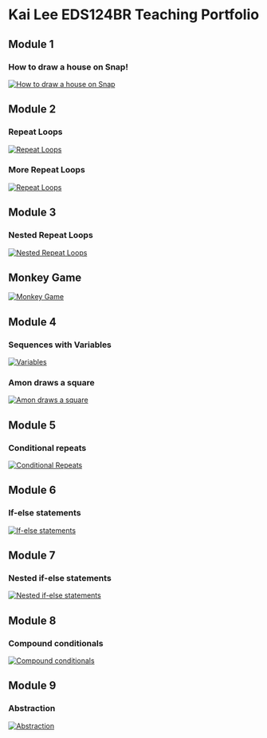 # Kai Lee EDS124BR Teaching Portfolio 

## Module 1
### How to draw a house on Snap!
[![How to draw a house on Snap](https://img.youtube.com/vi/bER7YnFPYQM/0.jpg)](https://www.youtube.com/watch?v=bER7YnFPYQM)


## Module 2
### Repeat Loops
[![Repeat Loops](https://img.youtube.com/vi/64WwCHb327c/0.jpg)](https://www.youtube.com/watch?v=64WwCHb327c)

### More Repeat Loops
[![Repeat Loops](https://img.youtube.com/vi/dSTAkM76Ewc/0.jpg)](https://www.youtube.com/watch?v=dSTAkM76Ewc)


## Module 3
### Nested Repeat Loops
[![Nested Repeat Loops](https://img.youtube.com/vi/XRxk_vTA0p8/0.jpg)](https://www.youtube.com/watch?v=XRxk_vTA0p8)

## Monkey Game
[![Monkey Game](https://img.youtube.com/vi/huPrSdBYH_I/0.jpg)](https://www.youtube.com/watch?v=huPrSdBYH_I)



## Module 4
### Sequences with Variables
[![Variables](https://img.youtube.com/vi/J8zN96t1uQc/0.jpg)](https://www.youtube.com/watch?v=J8zN96t1uQc)

### Amon draws a square
[![Amon draws a square](https://img.youtube.com/vi/CYn-f0k1gOs/0.jpg)](https://www.youtube.com/watch?v=CYn-f0k1gOs)


## Module 5
### Conditional repeats
[![Conditional Repeats](https://img.youtube.com/vi/duNFn6s-EsU/0.jpg)](https://www.youtube.com/watch?v=duNFn6s-EsU)


## Module 6
### If-else statements
[![If-else statements](https://img.youtube.com/vi/ZHaCe-cF7jI/0.jpg)](https://www.youtube.com/watch?v=ZHaCe-cF7jI)


## Module 7
### Nested if-else statements
[![Nested if-else statements](https://img.youtube.com/vi/n8fJOjgreTA/0.jpg)](https://www.youtube.com/watch?v=n8fJOjgreTA)


## Module 8
### Compound conditionals
[![ Compound conditionals](https://img.youtube.com/vi/sBpcXcb-2Ds/0.jpg)](https://www.youtube.com/watch?v=sBpcXcb-2Ds)


## Module 9
### Abstraction
[![ Abstraction](https://img.youtube.com/vi/VKqpp8fleTw/0.jpg)](https://www.youtube.com/watch?v=VKqpp8fleTw)
